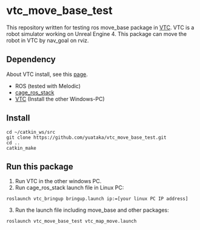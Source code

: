 # vtc_move_base_test
This repository written for testing ros move_base package in [VTC](https://github.com/furo-org/VTC). VTC is a robot simulator working on Unreal Engine 4. This package can move the robot in VTC by nav_goal on rviz.

## Dependency
About VTC install, see this [page](https://github.com/furo-org/VTC/blob/TC2020/docs/editor.md).
 * ROS (tested with Melodic)
 * [cage_ros_stack](https://github.com/furo-org/cage_ros_stack)
 * [VTC](https://github.com/furo-org/VTC) (Install the other Windows-PC)

 ## Install

 ```
 cd ~/catkin_ws/src
 git clone https://github.com/yuataka/vtc_move_base_test.git
 cd ..
 catkin_make
 ```

  ## Run this package
   1. Run VTC in the other windows PC.
   2. Run cage_ros_stack launch file in Linux PC:

   ```
   roslaunch vtc_bringup bringup.launch ip:=[your linux PC IP address]
   ```

   3. Run the launch file including move_base and other packages:

   ```
   roslaunch vtc_move_base_test vtc_map_move.launch 
   ```